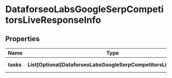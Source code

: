 # DataforseoLabsGoogleSerpCompetitorsLiveResponseInfo


## Properties

| Name | Type | Description | Notes |
|------------ | ------------- | ------------- | -------------|
**tasks** | **List[Optional[DataforseoLabsGoogleSerpCompetitorsLiveTaskInfo]]** | array of tasks |[optional]|